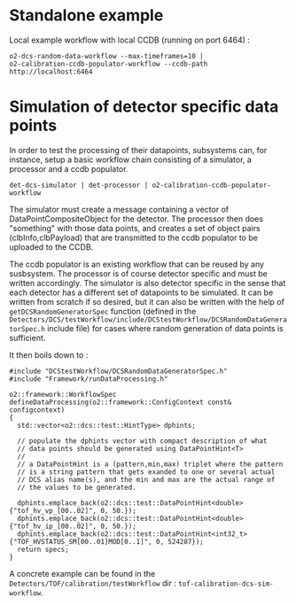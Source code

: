 <!-- doxy
\page refDetectorsDCStestWorkflow testWorkflow
/doxy -->

# Standalone example

Local example workflow with local CCDB (running on port 6464) :

```shell
o2-dcs-random-data-workflow --max-timeframes=10 | 
o2-calibration-ccdb-populator-workflow --ccdb-path http://localhost:6464
```

# Simulation of detector specific data points

In order to test the processing of their datapoints, subsystems can, for instance, setup a basic workflow chain consisting of a simulator, a processor and a ccdb populator. 

```console
det-dcs-simulator | det-processor | o2-calibration-ccdb-populator-workflow 
```

The simulator must create a message containing a vector of DataPointCompositeObject for the detector. The processor then does "something" with those data points, and creates a set of object pairs (clbInfo,clbPayload) that are transmitted to the ccdb populator to be uploaded to the CCDB.

The ccdb populator is an existing workflow that can be reused by any susbsystem. The processor is of course detector specific and must be written accordingly. 
The simulator is also detector specific in the sense that each detector has a different set of datapoints to be simulated. It can be written from scratch if so desired, but it can also be written with the help of `getDCSRandomGeneratorSpec` function (defined in the `Detectors/DCS/testWorkflow/include/DCStestWorkflow/DCSRandomDataGeneratorSpec.h` include file) for cases where random generation of data points is sufficient.

It then boils down to : 

```
#include "DCStestWorkflow/DCSRandomDataGeneratorSpec.h"
#include "Framework/runDataProcessing.h"

o2::framework::WorkflowSpec defineDataProcessing(o2::framework::ConfigContext const& configcontext)
{
  std::vector<o2::dcs::test::HintType> dphints;

  // populate the dphints vector with compact description of what
  // data points should be generated using DataPointHint<T>
  //
  // a DataPointHint is a (pattern,min,max) triplet where the pattern
  // is a string pattern that gets exanded to one or several actual
  // DCS alias name(s), and the min and max are the actual range of
  // the values to be generated.

  dphints.emplace_back(o2::dcs::test::DataPointHint<double>{"tof_hv_vp_[00..02]", 0, 50.});
  dphints.emplace_back(o2::dcs::test::DataPointHint<double>{"tof_hv_ip_[00..02]", 0, 50.});
  dphints.emplace_back(o2::dcs::test::DataPointHint<int32_t>{"TOF_HVSTATUS_SM[00..01]MOD[0..1]", 0, 524287});
  return specs;
}
```

A concrete example can be found in the `Detectors/TOF/calibration/testWorkflow` dir : `tof-calibration-dcs-sim-workflow`.





